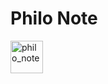 # Philo Note

<a href="https://heliotrope-garment-fdf.notion.site/Philosophers-0d415613b8df473fb5848ee406f94115?pvs=4" target="blank">
<img src="https://upload.wikimedia.org/wikipedia/commons/4/45/Notion_app_logo.png" width="52" alt="philo_note" /> 
